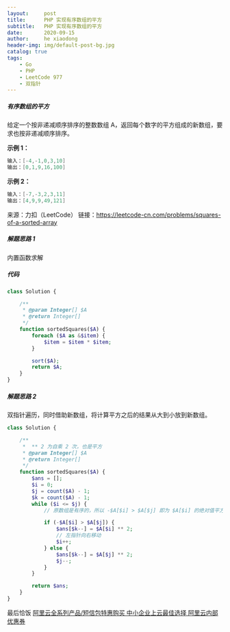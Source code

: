 ```yaml
---
layout:     post
title:      PHP 实现有序数组的平方
subtitle:   PHP 实现有序数组的平方
date:       2020-09-15
author:     he xiaodong
header-img: img/default-post-bg.jpg
catalog: true
tags:
    - Go
    - PHP
    - LeetCode 977
    - 双指针
---
```



##### 有序数组的平方
给定一个按非递减顺序排序的整数数组 A，返回每个数字的平方组成的新数组，要求也按非递减顺序排序。


**示例 1：**
```c
输入：[-4,-1,0,3,10]
输出：[0,1,9,16,100]
```

**示例 2：**
```c
输入：[-7,-3,2,3,11]
输出：[4,9,9,49,121]
```

来源：力扣（LeetCode）
链接：https://leetcode-cn.com/problems/squares-of-a-sorted-array


##### 解题思路 1
内置函数求解

##### 代码
```php
class Solution {

    /**
     * @param Integer[] $A
     * @return Integer[]
     */
    function sortedSquares($A) {
        foreach ($A as &$item) {
            $item = $item * $item;
        }

        sort($A);
        return $A;
    }
}
```

##### 解题思路 2
双指针遍历，同时借助新数组，将计算平方之后的结果从大到小放到新数组。

```php
class Solution {

    /**
     *  ** 2 为自乘 2 次，也是平方
     * @param Integer[] $A
     * @return Integer[]
     */
    function sortedSquares($A) {
        $ans = [];
        $i = 0;
        $j = count($A) - 1;
        $k = count($A) - 1;
        while ($i <= $j) {
            // 原数组是有序的，所以 -$A[$i] > $A[$j] 即为 $A[$i] 的绝对值平方后更大 

            if (-$A[$i] > $A[$j]) {
                $ans[$k--] = $A[$i] ** 2;
                // 左指针向右移动
                $i++;
            } else {
                $ans[$k--] = $A[$j] ** 2;
                $j--;
            }
        }

        return $ans;
    }
}
```


最后恰饭 [阿里云全系列产品/短信包特惠购买 中小企业上云最佳选择 阿里云内部优惠券](https://www.aliyun.com/minisite/goods?userCode=0amqgcs9)